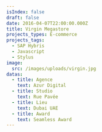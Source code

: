 ```yaml
---
isIndex: false
draft: false
date: 2016-04-07T22:00:00.000Z
title: Virgin Megastore
projects_types: E-commerce
projects_tags:
  - SAP Hybris
  - Javascript
  - Stylus
image:
  src: /images/uploads/virgin.jpg
datas:
  - title: Agence
    text: Azur Digital
  - title: Studio
    text: Rue Pavée
  - title: Lieu
    text: Dubai UAE
  - title: Award
    text: Seamless Award
---
```

